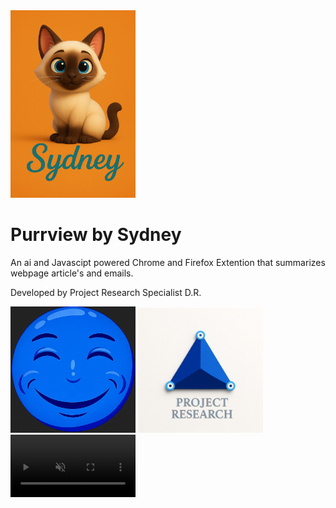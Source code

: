 <img src="images/logo2.png" alt="Logo" width="200"/>

# Purrview by Sydney
An ai and Javascipt powered Chrome and Firefox Extention that summarizes webpage article's and emails. 

Developed by Project Research Specialist D.R.

<img src="images/Dimples_Research_1.PNG" alt="Logo" width="200"/>

<img src="images/PR_Logo1.JPG" alt="Logo" width="200"/>

<video width="200" autoplay loop muted playsinline>
  <source src="images/PR_Logo_Animation1.mov" type="video/quicktime">
  Your browser does not support the video tag.
</video>



